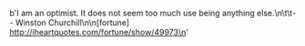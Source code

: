 b'I am an optimist.  It does not seem too much use being anything else.\n\t\t-- Winston Churchill\n\n[fortune] http://iheartquotes.com/fortune/show/49973\n'